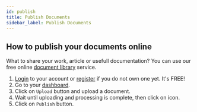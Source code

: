 ```yaml
---
id: publish
title: Publish Documents
sidebar_label: Publish Documents
---
```


## How to publish your documents online
What to share your work, article or usefull documentation? You can use our free online [document library](https://products.conholdate.app/documents) service.
1. [Login](https://www.conholdate.app/signin) to your account or [register](https://www.conholdate.app/signin) if you do not own one yet. It's FREE!
1. Go to your [dashboard](https://dashboard.conholdate.app).
1. Click on `Upload` button and upload a document.
1. Wait until uploading and processing is complete, then click on <i class="fas fa-book"></i> icon.
1. Click on `Publish` button.
